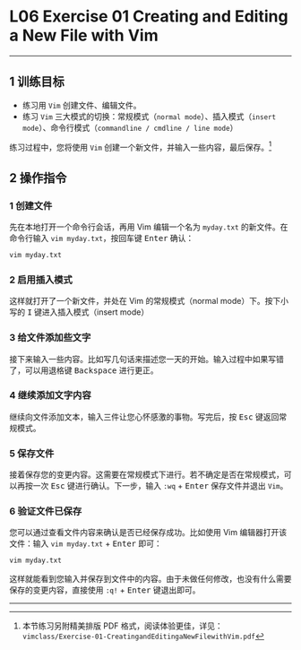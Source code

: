 # L06 Exercise 01 Creating and Editing a New File with Vim
---



## 1 训练目标

- 练习用 `Vim` 创建文件、编辑文件。
- 练习 `Vim` 三大模式的切换：常规模式（`normal mode`）、插入模式（`insert mode`）、命令行模式（`commandline / cmdline / line mode`）

练习过程中，您将使用 `Vim` 创建一个新文件，并输入一些内容，最后保存。[^1]



## 2 操作指令

### 1 创建文件

先在本地打开一个命令行会话，再用 Vim 编辑一个名为 `myday.txt` 的新文件。在命令行输入 `vim myday.txt`，按回车键 <kbd>Enter</kbd> 确认：

```bash
vim myday.txt
```



### 2 启用插入模式

这样就打开了一个新文件，并处在 Vim 的常规模式（normal mode）下。按下小写的 <kbd>I</kbd> 键进入插入模式（insert mode）



### 3 给文件添加些文字

接下来输入一些内容。比如写几句话来描述您一天的开始。输入过程中如果写错了，可以用退格键 <kbd>Backspace</kbd> 进行更正。



### 4 继续添加文字内容

继续向文件添加文本，输入三件让您心怀感激的事物。写完后，按 <kbd>Esc</kbd> 键返回常规模式。



### 5 保存文件

接着保存您的变更内容。这需要在常规模式下进行。若不确定是否在常规模式，可以再按一次 <kbd>Esc</kbd> 键进行确认。下一步，输入 `:wq` + <kbd>Enter</kbd> 保存文件并退出 `Vim`。



### 6 验证文件已保存

您可以通过查看文件内容来确认是否已经保存成功。比如使用 Vim 编辑器打开该文件：输入 `vim myday.txt` + <kbd>Enter</kbd> 即可：

```bash
vim myday.txt
```

这样就能看到您输入并保存到文件中的内容。由于未做任何修改，也没有什么需要保存的变更内容，直接使用 `:q!` + <kbd>Enter</kbd> 键退出即可。



---

[^1]: 本节练习另附精美排版 PDF 格式，阅读体验更佳，详见：`vimclass/Exercise-01-CreatingandEditingaNewFilewithVim.pdf`

